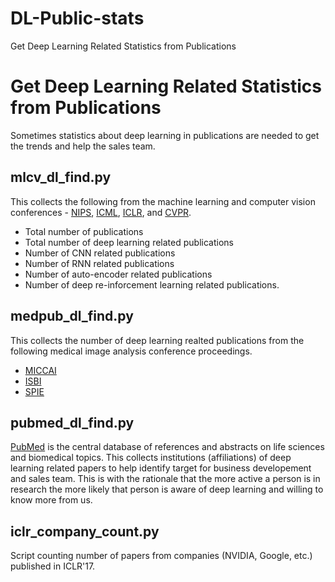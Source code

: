# DL-Public-stats
Get Deep Learning Related Statistics from Publications
# Get Deep Learning Related Statistics from Publications

Sometimes statistics about deep learning in publications are needed to get the trends and help the sales team.

## mlcv_dl_find.py

This collects the following from the machine learning and computer vision conferences - [NIPS](https://nips.cc/), [ICML](http://icml.cc), [ICLR](http://www.iclr.cc/), and [CVPR](https://en.wikipedia.org/wiki/Conference_on_Computer_Vision_and_Pattern_Recognition).

* Total number of publications 
* Total number of deep learning related publications
* Number of CNN related publications
* Number of RNN related publications
* Number of auto-encoder related publications
* Number of deep re-inforcement learning related publications.


## medpub_dl_find.py

This collects the number of deep learning realted publications from the following medical image analysis conference proceedings.

* [MICCAI](http://www.miccai.org/)
* [ISBI](http://biomedicalimaging.org/)
* [SPIE](https://spie.org/conferences-and-exhibitions/medical-imaging)


## pubmed_dl_find.py

[PubMed](https://www.ncbi.nlm.nih.gov/pubmed/) is the central database of references and abstracts on life sciences and biomedical topics. This collects institutions (affiliations) of deep learning related papers to help identify target for business developement and sales team. This is with the rationale that the more active a person is in research the more likely that person is aware of deep learning and willing to know more from us.


## iclr_company_count.py

Script counting number of papers from companies (NVIDIA, Google, etc.) published in ICLR'17.
